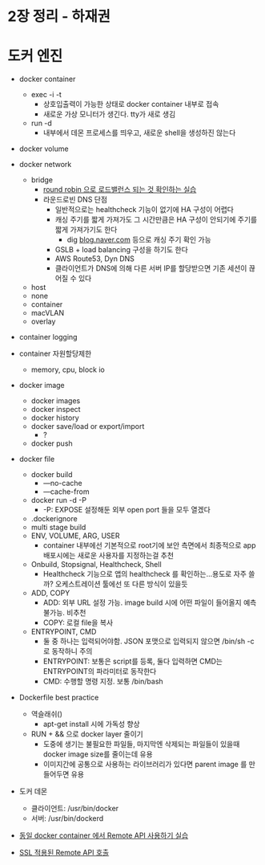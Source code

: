 # 2장 정리 - 하재권

# 도커 엔진

- docker container
    - exec -i -t
        - 상호입출력이 가능한 상태로 docker container 내부로 접속
        - 새로운 가상 모니터가 생긴다. tty가 새로 생김
    - run -d
        - 내부에서 데몬 프로세스를 띄우고, 새로운 shell을 생성하진 않는다
- docker volume
- docker network
    - bridge
        - [round robin 으로 로드밸런스 되는 것 확인하는 실습](2%E1%84%8C%E1%85%A1%E1%86%BC%20%E1%84%8C%E1%85%A5%E1%86%BC%E1%84%85%E1%85%B5%20-%20%E1%84%92%E1%85%A1%E1%84%8C%E1%85%A2%E1%84%80%E1%85%AF%E1%86%AB%20e9a4b3c1af4141b5a15fb223b3ff0e9a/round%20robin%20%E1%84%8B%E1%85%B3%E1%84%85%E1%85%A9%20%E1%84%85%E1%85%A9%E1%84%83%E1%85%B3%E1%84%87%E1%85%A2%E1%86%AF%E1%84%85%E1%85%A5%E1%86%AB%E1%84%89%E1%85%B3%20%E1%84%83%E1%85%AC%E1%84%82%E1%85%B3%E1%86%AB%20%E1%84%80%E1%85%A5%E1%86%BA%20%E1%84%92%E1%85%AA%E1%86%A8%E1%84%8B%E1%85%B5%E1%86%AB%E1%84%92%E1%85%A1%E1%84%82%E1%85%B3%2090b6a1dbf1124a60843f11c5acfe9fa2.md)
        - 라운드로빈 DNS 단점
            - 일반적으로는 healthcheck 기능이 없기에 HA 구성이 어렵다
            - 캐싱 주기를 짧게 가져가도 그 시간만큼은 HA 구성이 안되기에 주기를 짧게 가져가기도 한다
                - dig [blog.naver.com](http://blog.naver.com/) 등으로 캐싱 주기 확인 가능
            - GSLB + load balancing 구성을 하기도 한다
            - AWS Route53, Dyn DNS
            - 클라이언트가 DNS에 의해 다른 서버 IP를 할당받으면 기존 세션이 끊어질 수 있다
    - host
    - none
    - container
    - macVLAN
    - overlay
- container logging
- container 자원할당제한
    - memory, cpu, block io
- docker image
    - docker images
    - docker inspect
    - docker history
    - docker save/load or export/import
        - ?
    - docker push
- docker file
    - docker build
        - —no-cache
        - —cache-from
    - docker run -d -P
        - -P: EXPOSE 설정해둔 외부 open port 들을 모두 열겠다
    - .dockerignore
    - multi stage build
    - ENV, VOLUME, ARG, USER
        - container 내부에선 기본적으로 root기에 보안 측면에서 최종적으로 app 배포시에는 새로운 사용자를 지정하는걸 추천
    - Onbuild, Stopsignal, Healthcheck, Shell
        - Healthcheck 기능으로 앱의 healthcheck 를 확인하는...용도로 자주 쓸까? 오케스트레이션 툴에선 또 다른 방식이 있을듯
    - ADD, COPY
        - ADD: 외부 URL 설정 가능. image build 시에 어떤 파일이 들어올지 예측 불가능. 비추천
        - COPY: 로컬 file을 복사
    - ENTRYPOINT, CMD
        - 둘 중 하나는 입력되어야함. JSON 포맷으로 입력되지 않으면 /bin/sh -c 로 동작하니 주의
        - ENTRYPOINT: 보통은 script를 등록, 둘다 입력하면 CMD는 ENTRYPOINT의 파라미터로 동작한다
        - CMD: 수행할 명령 지정. 보통 /bin/bash
- Dockerfile best practice
    - 역슬래쉬(\)
        - apt-get install 시에 가독성 향상
    - RUN + && 으로 docker layer 줄이기
        - 도중에 생기는 불필요한 파일들, 마지막엔 삭제되는 파일들이 있을때 docker image size를 줄이는데 유용
        - 이미지간에 공통으로 사용하는 라이브러리가 있다면 parent image 를 만들어두면 유용
- 도커 데몬
    - 클라이언트: /usr/bin/docker
    - 서버: /usr/bin/dockerd

- [동일 docker container 에서 Remote API 사용하기 실습](2%E1%84%8C%E1%85%A1%E1%86%BC%20%E1%84%8C%E1%85%A5%E1%86%BC%E1%84%85%E1%85%B5%20-%20%E1%84%92%E1%85%A1%E1%84%8C%E1%85%A2%E1%84%80%E1%85%AF%E1%86%AB%20e9a4b3c1af4141b5a15fb223b3ff0e9a/%E1%84%83%E1%85%A9%E1%86%BC%E1%84%8B%E1%85%B5%E1%86%AF%20docker%20container%20%E1%84%8B%E1%85%A6%E1%84%89%E1%85%A5%20Remote%20API%20%E1%84%89%E1%85%A1%E1%84%8B%E1%85%AD%E1%86%BC%E1%84%92%E1%85%A1%E1%84%80%E1%85%B5%20%208ccf21bc2e4b4507aec7a9e53107ed49.md)

- [SSL 적용된 Remote API 호출](2%E1%84%8C%E1%85%A1%E1%86%BC%20%E1%84%8C%E1%85%A5%E1%86%BC%E1%84%85%E1%85%B5%20-%20%E1%84%92%E1%85%A1%E1%84%8C%E1%85%A2%E1%84%80%E1%85%AF%E1%86%AB%20e9a4b3c1af4141b5a15fb223b3ff0e9a/SSL%20%E1%84%8C%E1%85%A5%E1%86%A8%E1%84%8B%E1%85%AD%E1%86%BC%E1%84%83%E1%85%AC%E1%86%AB%20Remote%20API%20%E1%84%92%E1%85%A9%E1%84%8E%E1%85%AE%E1%86%AF%2034041fd5088e47b3b076928930e8d0ca.md)

